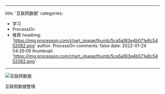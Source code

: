 
---
title: '互联网数据'
categories: 
 - 学习
 - ProcessOn
 - 推荐
headimg: 'https://img.processon.com/chart_image/thumb/5ca5a183e4b071e8c5452082.png'
author: ProcessOn
comments: false
date: 2022-01-24 04:26:09
thumbnail: 'https://img.processon.com/chart_image/thumb/5ca5a183e4b071e8c5452082.png'
---

<div>   
<img class="thumb" alt="互联网数据" src="https://img.processon.com/chart_image/thumb/5ca5a183e4b071e8c5452082.png" referrerpolicy="no-referrer">
<p>互联网数据整理</p>  
</div>
            